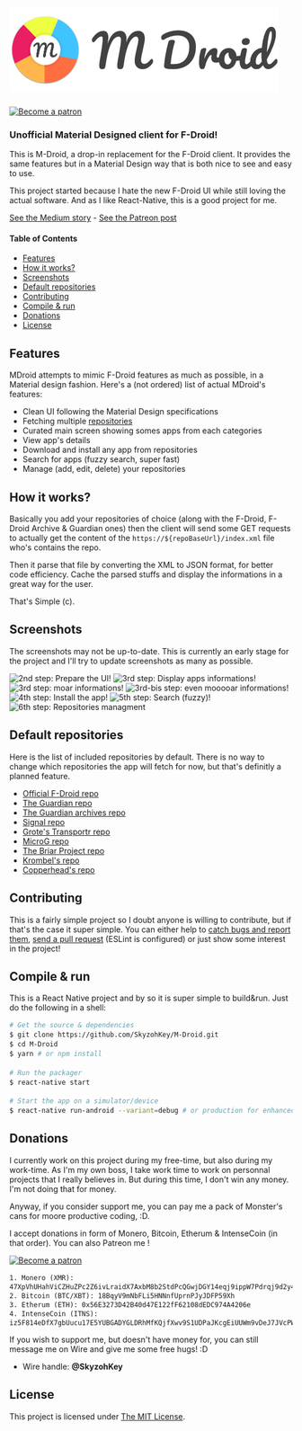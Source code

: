 # ![M-Droid logo](src/assets/images/logos/logo-light.png)

[![Become a patron](https://i.imgur.com/oWouhEe.png)](https://www.patreon.com/bePatron?u=2330345)

### Unofficial Material Designed client for F-Droid!

This is M-Droid, a drop-in replacement for the F-Droid client. It provides the same features but in a Material Design way that is both nice to see and easy to use.

This project started because I hate the new F-Droid UI while still loving the actual software. And as I like React-Native, this is a good project for me.

[See the Medium story](https://medium.com/@SkyzohKey/tl-dr-i-started-developing-mdroid-2-weeks-ago-as-a-side-project-when-i-saw-that-a-new-version-v1-d1f32a98ee0b) - [See the Patreon post](https://www.patreon.com/posts/mdroid-open-for-16329680)

#### Table of Contents

* [Features](#features)
* [How it works?](#how-it-works)
* [Screenshots](#screenshots)
* [Default repositories](#default-repositories)
* [Contributing](#contributing)
* [Compile & run](#compile--run)
* [Donations](#donations)
* [License](#license)

## Features

MDroid attempts to mimic F-Droid features as much as possible, in a Material design fashion. Here's a (not ordered) list of actual MDroid's features:

* Clean UI following the Material Design specifications
* Fetching multiple [repositories](#default-repositories)
* Curated main screen showing somes apps from each categories
* View app's details
* Download and install any app from repositories
* Search for apps (fuzzy search, super fast)
* Manage (add, edit, delete) your repositories

## How it works?

Basically you add your repositories of choice (along with the F-Droid, F-Droid Archive & Guardian ones) then the client will send some GET requests to actually get the content of the `https://${repoBaseUrl}/index.xml` file who's contains the repo.

Then it parse that file by converting the XML to JSON format, for better code efficiency. Cache the parsed stuffs and display the informations in a great way for the user.

That's Simple (c).

## Screenshots

The screenshots may not be up-to-date. This is currently an early stage for the project and I'll try to update screenshots as many as possible.

![2nd step: Prepare the UI!](https://i.imgur.com/h7zoYHE.png)
![3rd step: Display apps informations!](https://i.imgur.com/hZtGh6j.png)
![3rd step: moar informations!](https://i.imgur.com/HcI1KVu.png)
![3rd-bis step: even mooooar informations!](https://i.imgur.com/MwX8YB3.png)
![4th step: Install the app!](https://i.imgur.com/yAjibIB.png)
![5th step: Search (fuzzy)!](https://i.imgur.com/9aCzPpE.png)
![6th step: Repositories managment](https://i.imgur.com/wIEUjmK.png)

## Default repositories

Here is the list of included repositories by default. There is no way to change which repositories the app will fetch for now, but that's definitly a planned feature.

* [Official F-Droid repo](https://f-droid.org/repo)
* [The Guardian repo](https://guardianproject.info/fdroid/repo)
* [The Guardian archives repo](https://guardianproject.info/fdroid/archive)
* [Signal repo](https://eutopia.cz/fdroid/repo)
* [Grote's Transportr repo](https://grobox.de/fdroid/repo)
* [MicroG repo](https://microg.org/fdroid/repo)
* [The Briar Project repo](https://briarproject.org/fdroid/repo)
* [Krombel's repo](http://fdroid.krombel.de/repo)
* [Copperhead's repo](https://fdroid.copperhead.co/repo)

## Contributing

This is a fairly simple project so I doubt anyone is willing to contribute, but if that's the case it super simple. You can either help to [catch bugs and report them](https://github.com/SkyzohKey/M-Droid/issues), [send a pull request](https://github.com/SkyzohKey/M-Droid/pulls) (ESLint is configured) or just show some interest in the project!

## Compile & run

This is a React Native project and by so it is super simple to build&run. Just do the following in a shell:

```sh
# Get the source & dependencies
$ git clone https://github.com/SkyzohKey/M-Droid.git
$ cd M-Droid
$ yarn # or npm install

# Run the packager
$ react-native start

# Start the app on a simulator/device
$ react-native run-android --variant=debug # or production for enhanced perfs.
```

## Donations

I currently work on this project during my free-time, but also during my work-time. As I'm my own boss, I take work time to work on personnal projects that I really believes in. But during this time, I don't win any money. I'm not doing that for money.

Anyway, if you consider support me, you can pay me a pack of Monster's cans for moore productive coding, :D.

I accept donations in form of Monero, Bitcoin, Etherum & IntenseCoin (in that order). You can also Patreon me !

[![Become a patron](https://i.imgur.com/oWouhEe.png)](https://www.patreon.com/bePatron?u=2330345)

```
1. Monero (XMR): 47XpVhUHahViCZHuZPc2Z6ivLraidX7AxbM8b2StdPcQGwjDGY14eqj9ippW7Pdrqj9d2y4xvwChzePQAqG1NvqQ775FKxg
2. Bitcoin (BTC/XBT): 18BqyV9mNbFLi5HNNnfUprnPJyJDFP59Xh
3. Etherum (ETH): 0x56E3273D42B40d47E122fF62108dEDC974A4206e
4. IntenseCoin (ITNS): iz5F814eDfX7gbUucu17E5YUBGADYGLDRhMfKQjfXwv9S1UDPaJKcgEiUUWm9vDeJ7JVcPWo7kZRmTFtcVcssc1h28zguw8iE
```

If you wish to support me, but doesn't have money for, you can still message me on Wire and give me some free hugs! :D

* Wire handle: **@SkyzohKey**

## License

This project is licensed under [The MIT License](LICENSE).
